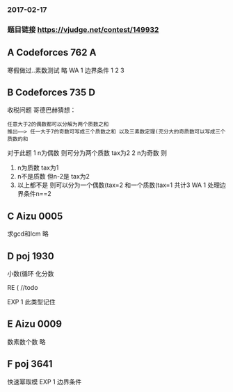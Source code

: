 ### 2017-02-17
### 题目链接 https://vjudge.net/contest/149932


## A Codeforces 762 A
寒假做过..素数测试 略
WA 1 边界条件 1 2 3



## B Codeforces 735 D
收税问题 
哥德巴赫猜想：
    
    任意大于2的偶数都可以分解为两个质数之和
    推出——> 任一大于7的奇数可写成三个质数之和 以及三素数定理(充分大的奇质数可以写成三个质数的和
    
对于此题
1 n为偶数 则可分为两个质数 tax为2
2 n为奇数 则
   1) n为质数 tax为1
   2) n不是质数 但n-2是 tax为2
   3) 以上都不是 则可以分为一个偶数(tax=2 和一个质数(tax=1  共计3
WA 1 处理边界条件n==2



## C Aizu 0005
求gcd和lcm 略


## D poj 1930
小数(循环 化分数

RE (
//todo 

EXP 1 此类型记住


## E Aizu 0009
数素数个数 略



## F poj 3641
快速幂取模
EXP 1 边界条件

